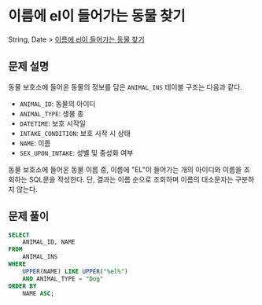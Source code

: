 # 이름에 el이 들어가는 동물 찾기

String, Date > [이름에 el이 들어가는 동물 찾기](https://programmers.co.kr/learn/courses/30/lessons/59047)

## 문제 설명

동물 보호소에 들어온 동물의 정보를 담은 `ANIMAL_INS` 테이블 구조는 다음과 같다.

- `ANIMAL_ID`: 동물의 아이디
- `ANIMAL_TYPE`: 생물 종
- `DATETIME`: 보호 시작일
- `INTAKE_CONDITION`: 보호 시작 시 상태
- `NAME`: 이름
- `SEX_UPON_INTAKE`: 성별 및 중성화 여부

동물 보호소에 들어온 동물 이름 중, 이름에 "EL"이 들어가는 개의 아이디와 이름을 조회하는 SQL문을 작성한다. 단, 결과는 이름 순으로 조회하며 이름의 대소문자는 구분하지 않는다.

## 문제 풀이

```sql
SELECT
    ANIMAL_ID, NAME
FROM
    ANIMAL_INS
WHERE
    UPPER(NAME) LIKE UPPER("%el%")
    AND ANIMAL_TYPE = "Dog"
ORDER BY
    NAME ASC;
```
